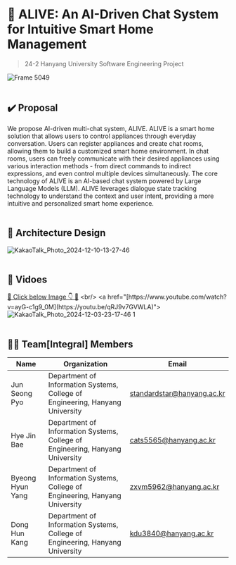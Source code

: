 # 💬 ALIVE: An AI-Driven Chat System for Intuitive Smart Home Management
> 24-2 Hanyang University Software Engineering Project 

![Frame 5049](https://github.com/user-attachments/assets/397ce825-0f39-495e-ba03-d05dd81cdd6d)
<br/><br/>


## ✔️ Proposal
We propose AI-driven multi-chat system, ALIVE. ALIVE is a smart home solution that allows users to control appliances through everyday conversation. Users can register appliances and create chat rooms, allowing them to build a customized smart home environment. In chat rooms, users can freely communicate with their desired appliances using various interaction methods - from direct commands to indirect expressions, and even control multiple devices simultaneously.
The core technology of ALIVE is an AI-based chat system powered by Large Language Models (LLM). ALIVE leverages dialogue state tracking technology to understand the context and user intent, providing a more intuitive and personalized smart home experience.
<br/><br/>



## 🔧 Architecture Design
![KakaoTalk_Photo_2024-12-10-13-27-46](https://github.com/user-attachments/assets/96b75dcd-901c-46ea-8ad1-3df7e806078a)
<br/><br/>


## 🎥 Vidoes
[🔗 Click below Image 👇 🔗]([https://www.youtube.com/watch?v=ayG-c1g9_0M](https://youtu.be/qRJ9v7GVWLA))
<br/>
<a href="[https://www.youtube.com/watch?v=ayG-c1g9_0M](https://youtu.be/qRJ9v7GVWLA)">
![KakaoTalk_Photo_2024-12-03-23-17-46 1](https://github.com/user-attachments/assets/29976e9a-efa9-468c-a588-56b2a9670923)
</a>
<br/><br/>




## 👫🏻 Team[Integral] Members
| Name | Organization | Email |
|-------|-------|-------|
| Jun Seong Pyo | Department of Information Systems, College of Engineering, Hanyang University | standardstar@hanyang.ac.kr |
| Hye Jin Bae | Department of Information Systems, College of Engineering, Hanyang University | cats5565@hanyang.ac.kr |
| Byeong Hyun Yang | Department of Information Systems, College of Engineering, Hanyang University | zxvm5962@hanyang.ac.kr |
| Dong Hun Kang | Department of Information Systems, College of Engineering, Hanyang University | kdu3840@hanyang.ac.kr |
<br/>
